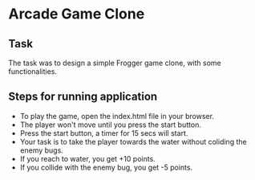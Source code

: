 # Arcade Game Clone

## Task
The task was to design a simple Frogger game clone, with some functionalities.

## Steps for running application
- To play the game, open the index.html file in your browser.
- The player won't move until you press the start button.
- Press the start button, a timer for 15 secs will start.
- Your task is to take the player towards the water without coliding the enemy bugs.
- If you reach to water, you get +10 points.
- If you collide with the enemy bug, you get -5 points.
